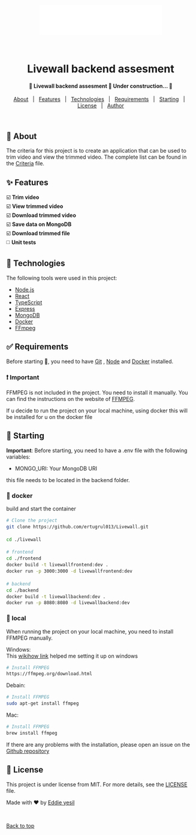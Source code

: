 <div align="center" id="top"> 
  <img src="./assets/logo.svg" alt="Livewall" />

&#xa0;

</div>

<h1 align="center">Livewall backend assesment</h1>

<!-- Status -->

 <h4 align="center">
	🚧  Livewall backend assesment 🚀 Under construction...  🚧
</h4>

<p align="center">
  <a href="#dart-about">About</a> &#xa0; | &#xa0; 
  <a href="#sparkles-features">Features</a> &#xa0; | &#xa0;
  <a href="#rocket-technologies">Technologies</a> &#xa0; | &#xa0;
  <a href="#white_check_mark-requirements">Requirements</a> &#xa0; | &#xa0;
  <a href="#checkered_flag-starting">Starting</a> &#xa0; | &#xa0;
  <a href="#memo-license">License</a> &#xa0; | &#xa0;
  <a href="https://github.com/ertugrul013" target="_blank">Author</a>
</p>

<br>

## :dart: About

The criteria for this project is to create an application that can be used to trim video and view the trimmed video.
The complete list can be found in the [Criteria](./Criteria.md) file.

## :sparkles: Features

:ballot_box_with_check: **Trim video**\
:ballot_box_with_check: **View trimmed video**\
:ballot_box_with_check: **Download trimmed video**\
:ballot_box_with_check: **Save data on MongoDB**\
:ballot_box_with_check: **Download trimmed file**\
:white_medium_square: **Unit tests**

## :rocket: Technologies

The following tools were used in this project:

- [Node.js](https://nodejs.org/en/)
- [React](https://pt-br.reactjs.org/)
- [TypeScript](https://www.typescriptlang.org/)
- [Express](https://expressjs.com/)
- [MongoDB](https://www.mongodb.com/)
- [Docker](https://www.docker.com/)
- [FFmpeg](https://www.ffmpeg.org/)

## :white_check_mark: Requirements

Before starting :checkered_flag:, you need to have [Git](https://git-scm.com) , [Node](https://nodejs.org/en/) and [Docker](https://docker.com) installed.

### :heavy_exclamation_mark: Important

FFMPEG is not included in the project. You need to install it manually. You can find the instructions on the website of [FFMPEG](https://ffmpeg.org/).

If u decide to run the project on your local machine, using docker this will be installed for u on the docker file

## :checkered_flag: Starting

**Important**: Before starting, you need to have a .env file with the following variables:

- MONGO_URI: Your MongoDB URI

this file needs to be located in the backend folder.

### :whale2: docker

build and start the container

```bash
# Clone the project
git clone https://github.com/ertugrul013/Livewall.git

cd ./livewall

# frontend
cd ./frontend
docker build -t livewallfrontend:dev .
docker run -p 3000:3000 -d livewallfrontend:dev

# backend
cd ./backend
docker build -t livewallbackend:dev .
docker run -p 8080:8080 -d livewallbackend:dev
```

### :house_with_garden: local

When running the project on your local machine, you need to install FFMPEG manually.

Windows: <br/>
This [wikihow link](https://www.wikihow.com/Install-FFmpeg-on-Windows) helped me setting it up on windows

```bash
# Install FFMPEG
https://ffmpeg.org/download.html
```

Debain:

```bash
# Install FFMPEG
sudo apt-get install ffmpeg
```

Mac:

```bash
# Install FFMPEG
brew install ffmpeg
```

If there are any problems with the installation, please open an issue on the [Github repository](https://github.com/ertugrul013/Livewall/issues)

## :memo: License

This project is under license from MIT. For more details, see the [LICENSE](LICENSE) file.

Made with :heart: by <a href="https://github.com/ertugrul013" target="_blank">Eddie yesil</a>

&#xa0;

<a href="#top">Back to top</a>
